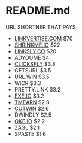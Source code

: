 # README.md
URL SHORTNER THAT PAYS

- [LINKVERTISE.COM](https://publisher.linkvertise.com/ac/1017482) $70
- [SHRINKME.IO](https://shrinkme.io/ref/ishandutta2007) $22
- [LINKSLY.CO](https://linksly.co/ref/ishandutta2007) $20
- ADYOUME $4
- [CLICKSFLY](https://clicksfly.com/ref/ishandutta2007) $3.8
- GETSURL $3.5
- URL.WIN $3.5
- WICR $3.3
- PRETTY.LINK $3.2
- [EXE.IO](https://exe.io/ref/ishandutta2007) $3.2
- [TMEARN](https://tmearn.net/ref/ishandutta2007) $2.8
- [CUTWIN](https://cutwin.com/ref/10155932283918649) $2.6
- DWINDLY $2.5
- [OKE.IO](https://oke.io/ref/ishandutta2007) $2.2
- [ZAGL](https://zee.gl/ref/10155920842323649) $2.1
- SPASTE $1.6
